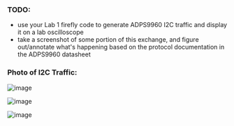 ### TODO:

- use your Lab 1 firefly code to generate ADPS9960 I2C traffic and display it on a lab oscilloscope
- take a screenshot of some portion of this exchange, and figure out/annotate what's happening based on the protocol documentation in the ADPS9960 datasheet 

### Photo of I2C Traffic:

![image](https://user-images.githubusercontent.com/114255407/202343817-4b424b67-5822-419b-b45b-dea87df81a64.png)

![image](https://user-images.githubusercontent.com/114255407/202343828-a9bea9ee-023b-4d37-9d6a-179871fd84cf.png)

![image](https://user-images.githubusercontent.com/114255407/202343863-2d20c1a4-96e2-4bca-811d-dd908d24aa7c.png)
